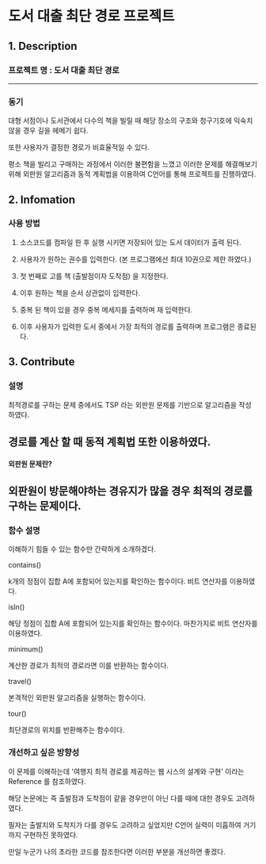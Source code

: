 # 도서 대출 최단 경로 프로젝트 

## 1. Description
### 프로젝트 명 : 도서 대출 최단 경로

---


### 동기 
대형 서점이나 도서관에서 다수의 책을 빌릴 때 해당 장소의 구조와 청구기호에 익숙치 않을 경우 길을 헤메기 쉽다.

또한 사용자가 결정한 경로가 비효율적일 수 있다. 

평소 책을 빌리고 구매하는 과정에서 이러한 불편함을 느꼈고 이러한 문제를 해결해보기 위해 외판원 알고리즘과 동적 계획법을 이용하여 C언어를 통해 프로젝트를 진행하였다. 

## 2. Infomation
### 사용 방법


1. 소스코드를 컴파일 한 후 실행 시키면 저장되어 있는 도서 데이터가 출력 된다. 

2. 사용자가 원하는 권수를 입력한다. (본 프로그램에선 최대 10권으로 제한 하였다.) 

3. 첫 번째로 고를 책 (출발점이자 도착점) 을 지정한다. 

4. 이후 원하는 책을 순서 상관없이 입력한다. 

5. 중복 된 책이 있을 경우 중복 메세지를 출력하며 재 입력한다. 

6. 이후 사용자가 입력한 도서 중에서 가장 최적의 경로를 출력하며 프로그램은 종료된다. 

## 3. Contribute
### 설명
최적경로를 구하는 문제 중에서도 TSP 라는 외판원 문제를 기반으로 알고리즘을 작성하였다. 

경로를 계산 할 때 동적 계획법 또한 이용하였다.
---
#### 외판원 문제란?
외판원이 방문해야하는 경유지가 많을 경우 최적의 경로를 구하는 문제이다. 
---

### 함수 설명 
이해하기 힘들 수 있는 함수만 간략하게 소개하겠다. 


contains() 


k개의 정점이 집합 A에 포함되어 있는지를 확인하는 함수이다. 비트 연산자를 이용하였다. 


isIn()


해당 정점이 집합 A에 포함되어 있는지를 확인하는 함수이다. 마찬가지로 비트 연산자를 이용하였다. 


minimum()


계산한 경로가 최적의 경로라면 이를 반환하는 함수이다. 


travel()


본격적인 외판원 알고리즘을 실행하는 함수이다. 


tour()


최단경로의 위치를 반환해주는 함수이다. 

### 개선하고 싶은 방향성 
이 문제를 이해하는데 '여행지 최적 경로를 제공하는 웹 시스의 설계와 구현' 이라는 Reference 를 참조하였다. 

해당 논문에는 즉 출발점과 도착점이 같을 경우만이 아닌 다를 때에 대한 경우도 고려하였다. 

필자는 출발지와 도착지가 다를 경우도 고려하고 싶었지만 C언어 실력이 미흡하여 거기까지 구현하진 못하였다. 

만일 누군가 나의 초라한 코드를 참조한다면 이러한 부분을 개선하면 좋겠다. 















